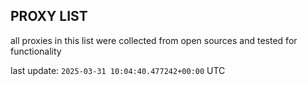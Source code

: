 ## PROXY LIST

all proxies in this list were collected from open sources and tested for functionality

last update: `2025-03-31 10:04:40.477242+00:00` UTC